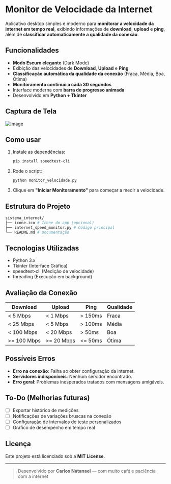 # Monitor de Velocidade da Internet

Aplicativo desktop simples e moderno para **monitorar a velocidade da internet em tempo real**, exibindo informações de **download**, **upload** e **ping**, além de **classificar automaticamente a qualidade da conexão**.

## Funcionalidades
- **Modo Escuro elegante** (Dark Mode)
- Exibição das velocidades de **Download**, **Upload** e **Ping**
- **Classificação automática da qualidade da conexão** (Fraca, Média, Boa, Ótima)
- **Monitoramento contínuo a cada 30 segundos**
- Interface moderna com **barra de progresso animada**
- Desenvolvido em **Python + Tkinter**

## Captura de Tela
<!-- coloque uma imagem do app aqui -->
![image](https://github.com/user-attachments/assets/3f2d44d6-fdfa-4d52-9cea-3af696bebca9)

## Como usar
1. Instale as dependências:
    ```bash
    pip install speedtest-cli
    ```

2. Rode o script:
    ```bash
    python monitor_velocidade.py
    ```

3. Clique em **"Iniciar Monitoramento"** para começar a medir a velocidade.

## Estrutura do Projeto
 ```bash
sistema_internet/
├── icone.ico # Ícone do app (opcional)
├── internet_speed_monitor.py # Código principal
└── README.md # Documentação
 ```

## Tecnologias Utilizadas
- Python 3.x
- Tkinter (Interface Gráfica)
- speedtest-cli (Medição de velocidade)
- threading (Execução em background)

## Avaliação da Conexão
| Download | Upload | Ping  | Qualidade |
|----------|--------|-------|-----------|
| < 5 Mbps | < 1 Mbps | > 150ms | Fraca    |
| < 25 Mbps| < 5 Mbps | > 100ms | Média    |
| < 100 Mbps| < 20 Mbps | > 50ms | Boa     |
| >= 100 Mbps | >= 20 Mbps | <= 50ms | Ótima |

## Possíveis Erros
- **Erro na conexão**: Falha ao obter configuração da internet.
- **Servidores indisponíveis**: Nenhum servidor encontrado.
- **Erro geral**: Problemas inesperados tratados com mensagens amigáveis.

## To-Do (Melhorias futuras)
- [ ] Exportar histórico de medições
- [ ] Notificações de variações bruscas na conexão
- [ ] Configuração de intervalos de teste personalizados
- [ ] Gráfico de desempenho em tempo real

## Licença
Este projeto está licenciado sob a **MIT License**.

---
> Desenvolvido por **Carlos Natanael** — com muito café e paciência com a internet 

